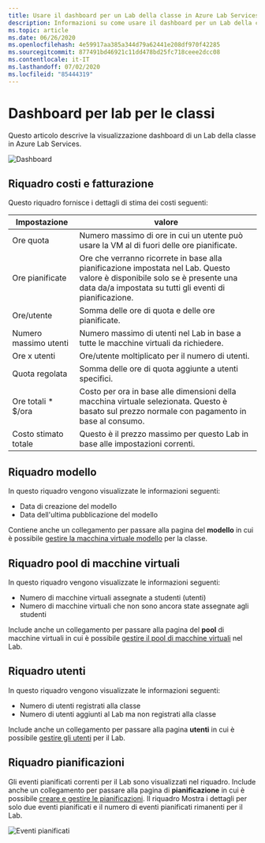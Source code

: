 ```yaml
---
title: Usare il dashboard per un Lab della classe in Azure Lab Services | Microsoft Docs
description: Informazioni su come usare il dashboard per un Lab della classe in Azure Lab Services.
ms.topic: article
ms.date: 06/26/2020
ms.openlocfilehash: 4e59917aa385a344d79a62441e208df970f42285
ms.sourcegitcommit: 877491bd46921c11dd478bd25fc718ceee2dcc08
ms.contentlocale: it-IT
ms.lasthandoff: 07/02/2020
ms.locfileid: "85444319"
---
```

# <a name="dashboard-for-classroom-labs"></a>Dashboard per lab per le classi
Questo articolo descrive la visualizzazione dashboard di un Lab della classe in Azure Lab Services. 

![Dashboard](./media/use-dashboard/dashboard.png)

## <a name="costs-and-billing-tile"></a>Riquadro costi e fatturazione
Questo riquadro fornisce i dettagli di stima dei costi seguenti:

| Impostazione | valore | 
| ------- | ----- | 
| Ore quota | Numero massimo di ore in cui un utente può usare la VM al di fuori delle ore pianificate. |
| Ore pianificate | Ore che verranno ricorrete in base alla pianificazione impostata nel Lab. Questo valore è disponibile solo se è presente una data da/a impostata su tutti gli eventi di pianificazione. |
| Ore/utente | Somma delle ore di quota e delle ore pianificate. |
| Numero massimo utenti | Numero massimo di utenti nel Lab in base a tutte le macchine virtuali da richiedere. |
| Ore x utenti | Ore/utente moltiplicato per il numero di utenti. |
| Quota regolata | Somma delle ore di quota aggiunte a utenti specifici. |
| Ore totali * $/ora | Costo per ora in base alle dimensioni della macchina virtuale selezionata. Questo è basato sul prezzo normale con pagamento in base al consumo. |
| Costo stimato totale | Questo è il prezzo massimo per questo Lab in base alle impostazioni correnti. |

## <a name="template-tile"></a>Riquadro modello
In questo riquadro vengono visualizzate le informazioni seguenti:

- Data di creazione del modello 
- Data dell'ultima pubblicazione del modello 

Contiene anche un collegamento per passare alla pagina del **modello** in cui è possibile [gestire la macchina virtuale modello](how-to-create-manage-template.md) per la classe. 

## <a name="virtual-machine-pool-tile"></a>Riquadro pool di macchine virtuali

In questo riquadro vengono visualizzate le informazioni seguenti:

- Numero di macchine virtuali assegnate a studenti (utenti)
- Numero di macchine virtuali che non sono ancora state assegnate agli studenti

Include anche un collegamento per passare alla pagina del **pool** di macchine virtuali in cui è possibile [gestire il pool di macchine virtuali](how-to-set-virtual-machine-passwords.md) nel Lab. 

## <a name="users-tile"></a>Riquadro utenti

In questo riquadro vengono visualizzate le informazioni seguenti:

- Numero di utenti registrati alla classe
- Numero di utenti aggiunti al Lab ma non registrati alla classe 

Include anche un collegamento per passare alla pagina **utenti** in cui è possibile [gestire gli utenti](how-to-configure-student-usage.md) per il Lab. 

## <a name="schedules-tile"></a>Riquadro pianificazioni
Gli eventi pianificati correnti per il Lab sono visualizzati nel riquadro. Include anche un collegamento per passare alla pagina di **pianificazione** in cui è possibile [creare e gestire le pianificazioni](how-to-create-schedules.md). Il riquadro Mostra i dettagli per solo due eventi pianificati e il numero di eventi pianificati rimanenti per il Lab. 

![Eventi pianificati](./media/use-dashboard/scheduled-events.png)

